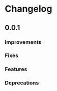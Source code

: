 Changelog
=========

0.0.1
-------------

### Improvements

### Fixes

### Features

### Deprecations
